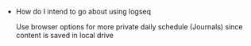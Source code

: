 - How do I intend to go about using logseq
  
  Use browser options for more private daily schedule (Journals) since content is saved in local drive